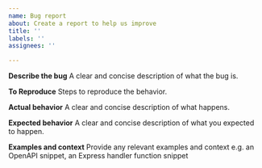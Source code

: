 ```yaml
---
name: Bug report
about: Create a report to help us improve
title: ''
labels: ''
assignees: ''

---
```


**Describe the bug**
A clear and concise description of what the bug is.

**To Reproduce**
Steps to reproduce the behavior.

**Actual behavior** 
A clear and concise description of what happens.

**Expected behavior**
A clear and concise description of what you expected to happen.

**Examples and context**
Provide any relevant examples and context e.g. an OpenAPI snippet, an Express handler function snippet
